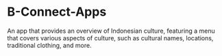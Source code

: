 # B-Connect-Apps
An app that provides an overview of Indonesian culture, featuring a menu that covers various aspects of culture, such as cultural names, locations, traditional clothing, and more.
